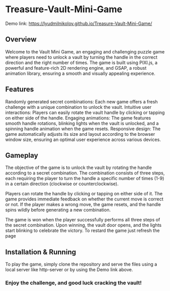 # Treasure-Vault-Mini-Game
Demo link: https://lyudmilnikolov.github.io/Treasure-Vault-Mini-Game/
## Overview
Welcome to the Vault Mini Game, an engaging and challenging puzzle game where players need to unlock a vault by turning the handle in the correct direction and the right number of times. The game is built using PIXI.js, a powerful and feature-rich 2D rendering engine, and GSAP, a robust animation library, ensuring a smooth and visually appealing experience.

## Features
Randomly generated secret combinations: Each new game offers a fresh challenge with a unique combination to unlock the vault.
Intuitive user interactions: Players can easily rotate the vault handle by clicking or tapping on either side of the handle.
Engaging animations: The game features smooth handle rotations, blinking lights when the vault is unlocked, and a spinning handle animation when the game resets.
Responsive design: The game automatically adjusts its size and layout according to the browser window size, ensuring an optimal user experience across various devices.
## Gameplay
The objective of the game is to unlock the vault by rotating the handle according to a secret combination. The combination consists of three steps, each requiring the player to turn the handle a specific number of times (1-9) in a certain direction (clockwise or counterclockwise).

Players can rotate the handle by clicking or tapping on either side of it. The game provides immediate feedback on whether the current move is correct or not. If the player makes a wrong move, the game resets, and the handle spins wildly before generating a new combination.

The game is won when the player successfully performs all three steps of the secret combination. Upon winning, the vault door opens, and the lights start blinking to celebrate the victory. To restard the game just refresh the page 

## Installation & Running
To play the game, simply clone the repository and serve the files using a local server like http-server or by using the Demo link above.

### Enjoy the challenge, and good luck cracking the vault!
